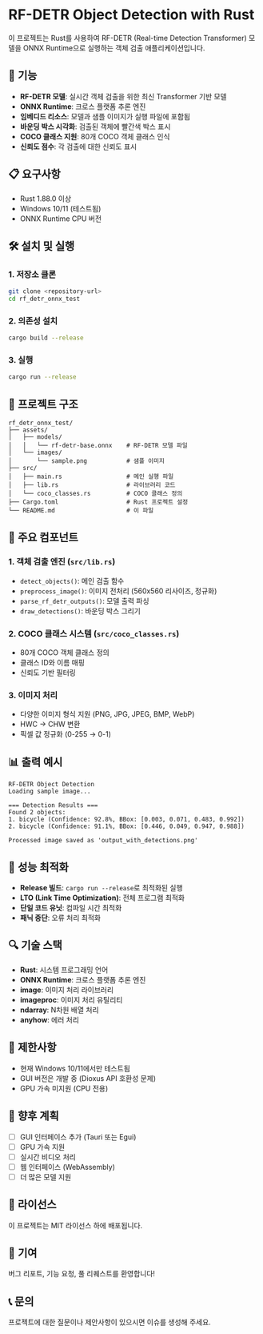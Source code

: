 # RF-DETR Object Detection with Rust

이 프로젝트는 Rust를 사용하여 RF-DETR (Real-time Detection Transformer) 모델을 ONNX Runtime으로 실행하는 객체 검출 애플리케이션입니다.

## 🚀 기능

- **RF-DETR 모델**: 실시간 객체 검출을 위한 최신 Transformer 기반 모델
- **ONNX Runtime**: 크로스 플랫폼 추론 엔진
- **임베디드 리소스**: 모델과 샘플 이미지가 실행 파일에 포함됨
- **바운딩 박스 시각화**: 검출된 객체에 빨간색 박스 표시
- **COCO 클래스 지원**: 80개 COCO 객체 클래스 인식
- **신뢰도 점수**: 각 검출에 대한 신뢰도 표시

## 📋 요구사항

- Rust 1.88.0 이상
- Windows 10/11 (테스트됨)
- ONNX Runtime CPU 버전

## 🛠️ 설치 및 실행

### 1. 저장소 클론
```bash
git clone <repository-url>
cd rf_detr_onnx_test
```

### 2. 의존성 설치
```bash
cargo build --release
```

### 3. 실행
```bash
cargo run --release
```

## 📁 프로젝트 구조

```
rf_detr_onnx_test/
├── assets/
│   ├── models/
│   │   └── rf-detr-base.onnx    # RF-DETR 모델 파일
│   └── images/
│       └── sample.png           # 샘플 이미지
├── src/
│   ├── main.rs                  # 메인 실행 파일
│   ├── lib.rs                   # 라이브러리 코드
│   └── coco_classes.rs          # COCO 클래스 정의
├── Cargo.toml                   # Rust 프로젝트 설정
└── README.md                    # 이 파일
```

## 🔧 주요 컴포넌트

### 1. 객체 검출 엔진 (`src/lib.rs`)
- `detect_objects()`: 메인 검출 함수
- `preprocess_image()`: 이미지 전처리 (560x560 리사이즈, 정규화)
- `parse_rf_detr_outputs()`: 모델 출력 파싱
- `draw_detections()`: 바운딩 박스 그리기

### 2. COCO 클래스 시스템 (`src/coco_classes.rs`)
- 80개 COCO 객체 클래스 정의
- 클래스 ID와 이름 매핑
- 신뢰도 기반 필터링

### 3. 이미지 처리
- 다양한 이미지 형식 지원 (PNG, JPG, JPEG, BMP, WebP)
- HWC → CHW 변환
- 픽셀 값 정규화 (0-255 → 0-1)

## 📊 출력 예시

```
RF-DETR Object Detection
Loading sample image...

=== Detection Results ===
Found 2 objects:
1. bicycle (Confidence: 92.8%, BBox: [0.003, 0.071, 0.483, 0.992])
2. bicycle (Confidence: 91.1%, BBox: [0.446, 0.049, 0.947, 0.988])

Processed image saved as 'output_with_detections.png'
```

## 🎯 성능 최적화

- **Release 빌드**: `cargo run --release`로 최적화된 실행
- **LTO (Link Time Optimization)**: 전체 프로그램 최적화
- **단일 코드 유닛**: 컴파일 시간 최적화
- **패닉 중단**: 오류 처리 최적화

## 🔍 기술 스택

- **Rust**: 시스템 프로그래밍 언어
- **ONNX Runtime**: 크로스 플랫폼 추론 엔진
- **image**: 이미지 처리 라이브러리
- **imageproc**: 이미지 처리 유틸리티
- **ndarray**: N차원 배열 처리
- **anyhow**: 에러 처리

## 🚧 제한사항

- 현재 Windows 10/11에서만 테스트됨
- GUI 버전은 개발 중 (Dioxus API 호환성 문제)
- GPU 가속 미지원 (CPU 전용)

## 🔮 향후 계획

- [ ] GUI 인터페이스 추가 (Tauri 또는 Egui)
- [ ] GPU 가속 지원
- [ ] 실시간 비디오 처리
- [ ] 웹 인터페이스 (WebAssembly)
- [ ] 더 많은 모델 지원

## 📝 라이선스

이 프로젝트는 MIT 라이선스 하에 배포됩니다.

## 🤝 기여

버그 리포트, 기능 요청, 풀 리퀘스트를 환영합니다!

## 📞 문의

프로젝트에 대한 질문이나 제안사항이 있으시면 이슈를 생성해 주세요. 